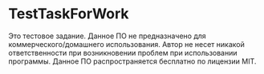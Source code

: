 # TestTaskForWork

Это тестовое задание.
Данное ПО не предназначено для коммерческого/домашнего использования.
Автор не несет никакой ответственности при возникновении проблем при использовании программы.
Данное ПО распространяется бесплатно по лицензии MIT.
